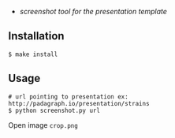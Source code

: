 

*  *screenshot tool for the presentation template*

## Installation

    $ make install

## Usage
    # url pointing to presentation ex: http://padagraph.io/presentation/strains
    $ python screenshot.py url

Open image ```crop.png```
